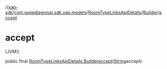 //[xap-sdk](../../../../index.md)/[com.expediagroup.sdk.xap.models](../../index.md)/[RoomTypeLinksApiDetails](../index.md)/[Builder](index.md)/[accept](accept.md)

# accept

[JVM]\

public final [RoomTypeLinksApiDetails.Builder](index.md)[accept](accept.md)([String](https://docs.oracle.com/javase/8/docs/api/java/lang/String.html)accept)

